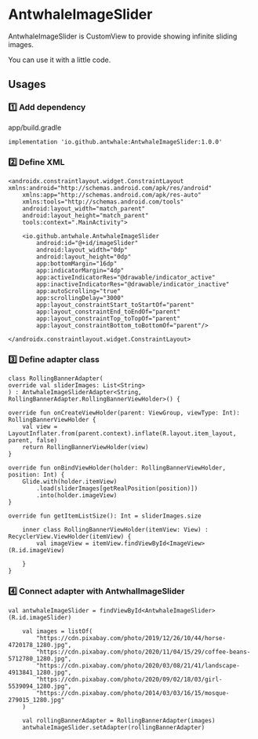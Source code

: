 # AntwhaleImageSlider

AntwhaleImageSlider is CustomView to provide showing infinite sliding images.

You can use it with a little code.

## Usages

### 1️⃣ Add dependency

app/build.gradle

    implementation 'io.github.antwhale:AntwhaleImageSlider:1.0.0'
    
### 2️⃣ Define XML

    <androidx.constraintlayout.widget.ConstraintLayout xmlns:android="http://schemas.android.com/apk/res/android"
        xmlns:app="http://schemas.android.com/apk/res-auto"
        xmlns:tools="http://schemas.android.com/tools"
        android:layout_width="match_parent"
        android:layout_height="match_parent"
        tools:context=".MainActivity">

        <io.github.antwhale.AntwhaleImageSlider
            android:id="@+id/imageSlider"
            android:layout_width="0dp"
            android:layout_height="0dp"
            app:bottomMargin="16dp"
            app:indicatorMargin="4dp"
            app:activeIndicatorRes="@drawable/indicator_active"
            app:inactiveIndicatorRes="@drawable/indicator_inactive"
            app:autoScrolling="true"
            app:scrollingDelay="3000"
            app:layout_constraintStart_toStartOf="parent"
            app:layout_constraintEnd_toEndOf="parent"
            app:layout_constraintTop_toTopOf="parent"
            app:layout_constraintBottom_toBottomOf="parent"/>
            
    </androidx.constraintlayout.widget.ConstraintLayout>
    
### 3️⃣ Define adapter class

    class RollingBannerAdapter(
    override val sliderImages: List<String>
    ) : AntwhaleImageSliderAdapter<String, RollingBannerAdapter.RollingBannerViewHolder>() {

    override fun onCreateViewHolder(parent: ViewGroup, viewType: Int): RollingBannerViewHolder {
        val view = LayoutInflater.from(parent.context).inflate(R.layout.item_layout, parent, false)
        return RollingBannerViewHolder(view)
    }

    override fun onBindViewHolder(holder: RollingBannerViewHolder, position: Int) {
        Glide.with(holder.itemView)
            .load(sliderImages[getRealPosition(position)])
            .into(holder.imageView)
    }

    override fun getItemListSize(): Int = sliderImages.size

        inner class RollingBannerViewHolder(itemView: View) : RecyclerView.ViewHolder(itemView) {
            val imageView = itemView.findViewById<ImageView>(R.id.imageView)

        }
    }
    
### 4️⃣ Connect adapter with AntwhalImageSlider

    val antwhaleImageSlider = findViewById<AntwhaleImageSlider>(R.id.imageSlider)
        
        val images = listOf(
            "https://cdn.pixabay.com/photo/2019/12/26/10/44/horse-4720178_1280.jpg",
            "https://cdn.pixabay.com/photo/2020/11/04/15/29/coffee-beans-5712780_1280.jpg",
            "https://cdn.pixabay.com/photo/2020/03/08/21/41/landscape-4913841_1280.jpg",
            "https://cdn.pixabay.com/photo/2020/09/02/18/03/girl-5539094_1280.jpg",
            "https://cdn.pixabay.com/photo/2014/03/03/16/15/mosque-279015_1280.jpg"
        )

        val rollingBannerAdapter = RollingBannerAdapter(images)
        antwhaleImageSlider.setAdapter(rollingBannerAdapter)
        
